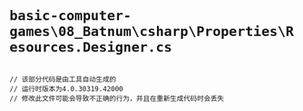 # `basic-computer-games\08_Batnum\csharp\Properties\Resources.Designer.cs`

```

// 该部分代码是由工具自动生成的
// 运行时版本为4.0.30319.42000
// 修改此文件可能会导致不正确的行为，并且在重新生成代码时会丢失

```
